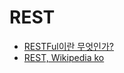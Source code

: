 # REST
- [RESTFul이란 무엇인가?](http://blog.remotty.com/blog/2014/01/28/lets-study-rest/)
- [REST, Wikipedia ko](https://ko.wikipedia.org/wiki/REST)
